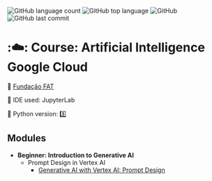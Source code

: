 ![GitHub language count](https://img.shields.io/github/languages/count/souzafcharles/Artificial-Intelligence-Google-Cloud)
![GitHub top language](https://img.shields.io/github/languages/top/souzafcharles/Artificial-Intelligence-Google-Cloud)
![GitHub](https://img.shields.io/github/license/souzafcharles/Artificial-Intelligence-Google-Cloud)
![GitHub last commit](https://img.shields.io/github/last-commit/souzafcharles/Artificial-Intelligence-Google-Cloud)

# :☁️: Course: Artificial Intelligence Google Cloud

:triangular_flag_on_post: [Fundação FAT]([https://novo.universodev.com.br/](https://ensino.fundacaofat.org.br/eventos/inteligencia-artificial-google-cloud))

:white_square_button: IDE used: JupyterLab

:snake: Python version: :three:

## Modules

- **Beginner: Introduction to Generative AI**
  - Prompt Design in Vertex AI
    - [Generative AI with Vertex AI: Prompt Design](https://github.com/souzafcharles/Artificial-Intelligence-Google-Cloud/tree/master/Beginner-Introduction-to-Generative-AI/Prompt-Design-in-Vertex-AI/Generative-AI-with-Vertex-AI-Prompt-Design)

